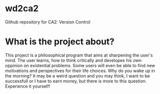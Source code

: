 # wd2ca2
Github repository for CA2: Version Control

# What is the project about?
This project is a philosophical program that aims at sharpening the user's mind. The user learns, how to think critically and developes his own oppinion on existential problems. Some users will even be able to find new motivations and perspectives for their life choices. Why do you wake up in the morning? It may be a weird question and you may think, I want to be successfull or I have to earn money, but there is more to this question. Experience it yourself!
